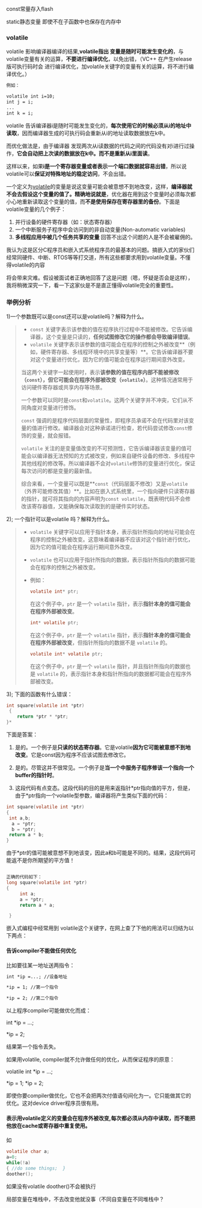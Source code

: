 const常量存入flash

static静态变量 即使不在子函数中也保存在内存中

### volatile 

volatile 影响编译器编译的结果,**volatile指出 变量是随时可能发生变化的**，与volatile变量有关的运算，**不要进行编译优化**，以免出错，（VC++ 在产生release版可执行码时会 进行编译优化，加volatile关键字的变量有关的运算，将不进行编译优化。）



```html
例如：

volatile int i=10; 
int j = i; 
... 
int k = i;
```

volatile 告诉编译器i是随时可能发生变化的，**每次使用它的时候必须从i的地址中读取**，因而编译器生成的可执行码会重新从i的地址读取数据放在k中。 

而优化做法是，由于编译器 发现两次从i读数据的代码之间的代码没有对i进行过操作，**它会自动把上次读的数据放在k中。而不是重新从i里面读**。

这样以来，如果**i是一个寄存器变量或者表示一个端口数据就容易出错**，所以说volatile可以**保证对特殊地址的稳定访问**，不会出错。





一个定义为[volatile](https://so.csdn.net/so/search?q=volatile&spm=1001.2101.3001.7020)的变量是说这变量可能会被意想不到地改变，这样，**编译器就不会去假设这个变量的值了。精确地说就是**，优化器在用到这个变量时必须每次都小心地重新读取这个变量的值，而**不是使用保存在寄存器里的备份**。下面是volatile变量的几个例子：

1) 并行设备的硬件寄存器（如：状态寄存器）
2) 一个中断服务子程序中会访问到的非自动变量(Non-automatic variables)
3) **多线程应用中被几个任务共享的变量** 回答不出这个问题的人是不会被雇佣的。

我认为这是区分C程序员和嵌入式系统程序员的最基本的问题。搞嵌入式的家伙们经常同硬件、中断、RTOS等等打交道，所有这些都要求用到volatile变量。不懂得volatile的内容

将会带来灾难。假设被面试者正确地回答了这是问题（嗯，怀疑是否会是这样），我将稍微深究一下，看一下这家伙是不是直正懂得volatile完全的重要性。

### 举例分析

1)一个参数既可以是const还可以是volatile吗？解释为什么。

> - `const` 关键字表示该参数的值在程序执行过程中不能被修改。它告诉编译器，这个变量是只读的，**任何试图修改它的操作都会导致编译错误**。
> - `volatile` 关键字表示该参数的值可能会在程序的控制之外被改变**（例如，硬件寄存器、多线程环境中的共享变量等）**。它告诉编译器不要对这个变量进行优化，因为它的值可能会在程序运行期间意外改变。
>
> 当这两个关键字一起使用时，表示**该参数的值在程序内部不能被修改（`const`），但它可能会在程序外部被改变（`volatile`）**。这种情况通常用于访问硬件寄存器或共享内存等场景。
>
> 
>
> 一个参数可以同时是`const`和`volatile`。这两个关键字并不冲突，它们从不同角度对变量进行修饰。
>
> `const` 强调的是程序代码层面的常量性，即程序员承诺不会在代码里对该变量的值进行修改。编译器会对这种承诺进行检查，若代码尝试修改`const`修饰的变量，就会报错。
>
> `volatile` 关注的是变量值改变的不可预测性，它告诉编译器该变量的值可能会以编译器无法预知的方式被改变，例如来自硬件设备的修改、多线程中其他线程的修改等。所以编译器不会对`volatile`修饰的变量进行优化，保证每次访问的都是变量的最新值。
>
> 综合来看，一个变量可以既是**`const`（代码层面不修改）又是`volatile`（外界可能修改其值）**。比如在嵌入式系统里，一个指向硬件只读寄存器的指针，就可将其指向的内容声明为`const volatile`，既表明代码不会修改该寄存器值，又能确保每次读取到的是硬件实时状态。

2); 一个指针可以是volatile 吗？解释为什么。

> - `volatile` 关键字可以应用于指针本身，表示指针所指向的地址可能会在程序的控制之外被改变。这意味着编译器不应该对这个指针进行优化，因为它的值可能会在程序运行期间意外改变。
>
> - `volatile` 也可以应用于指针所指向的数据，表示指针所指向的数据可能会在程序的控制之外被改变。
>
> - 例如：
>
>   ```c
>   volatile int* ptr;  
>   ```
>
>   在这个例子中，`ptr` 是一个 `volatile` 指针，表示**指针本身的值可能会在程序外部被改变**。
>
>   ```c
>   int* volatile ptr;  
>   ```
>
>   在这个例子中，`ptr` 是一个 `volatile` 指针，表示**指针本身的值可能会在程序外部被改变**，但指针所指向的数据不是 `volatile` 的。
>
>   ```c
>   volatile int* volatile ptr;  
>   ```
>
>   在这个例子中，`ptr` 是一个 `volatile` 指针，并且指针所指向的数据也是 `volatile` 的，表示指针本身和指针所指向的数据都可能会在程序外部被改变。

3); 下面的函数有什么错误：

```c
int square(volatile int *ptr)
 { 
    return *ptr * *ptr; 
}*
```


下面是答案：

1. 是的。一个例子是**只读的状态寄存器**。它是volatile**因为它可能被意想不到地改变**。它是const因为程序不应该试图去修改它。

2. 是的。尽管这并不很常见。一个例子是**当一个中服务子程序修该一个指向一个buffer的指针时**。

3) 这段代码有点变态。这段代码的目的是用来返指针\*ptr指向值的平方，但是，由于*ptr指向一个volatile型参数，编译器将产生类似下面的代码：

``` c
int square(volatile int *ptr)
{ 
 int a,b;
  a = *ptr;
  b = *ptr; 
 return a * b; 
}
```

由于*ptr的值可能被意想不到地该变，因此a和b可能是不同的。结果，这段代码可能返不是你所期望的平方值！

```c

正确的代码如下： 
long square(volatile int *ptr)
{
     int a;
     a = *ptr;
     return a * a;

 } 
```



嵌入式编程中经常用到 volatile这个关键字，在网上查了下他的用法可以归结为以下两点：

#### **告诉compiler不能做任何优化**

 比如要往某一地址送两指令： 

```html
int *ip =...; //设备地址   

*ip = 1; //第一个指令   

*ip = 2; //第二个指令
```

以上程序compiler可能做优化而成： 

int *ip = ...; 

*ip = 2; 

结果第一个指令丢失。

如果用volatile, compiler就不允许做任何的优化，从而保证程序的原意： 

volatile int *ip = ...; 

*ip = 1;  *ip = 2; 

即使你要compiler做优化，它也不会把两次付值语句间化为一。它只能做其它的优化。这对device driver程序员很有用。

#### **表示用volatile定义的变量会在程序外被改变,每次都必须从内存中读取，而不能把他放在cache或寄存器中重复使用**。

如  

```c
volatile char a;          
a=0;       
while(!a)
{ //do some things;  }       
doother();
```

如果没有volatile    doother()不会被执行

局部变量在堆栈中，不去改变他就没事（不同自变量在不同堆栈中？



